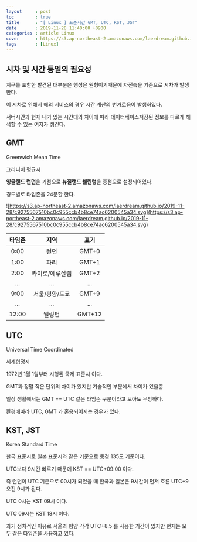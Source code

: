 ```yaml
---
layout     : post
toc        : true
title      : "[ Linux ] 표준시간 GMT, UTC, KST, JST"
date       : 2019-11-28 11:40:00 +0900
categories : article Linux
cover      : https://s3.ap-northeast-2.amazonaws.com/laerdream.github.io/cover/linux.jpg
tags       : [Linux]
---
```


## 시차 및 시간 통일의 필요성
지구를 포함한 발견된 대부분은 행성은 원형이기때문에 자전축을 기준으로 시차가 발생한다.

이 시차로 인해서 해외 서비스의 경우 시간 계산의 번거로움이 발생하였다.

서버시간과 현재 내가 있는 시간대의 차이에 따라 데이터베이스저장된 정보를 다르게 해석할 수 있는 여지가 생긴다.


## GMT

Greenwich Mean Time

그리니치 평균시

**잉글랜드 런던**을 기점으로 **뉴질랜드 웰린텅**을 종점으로 설정되어있다.

경도별로 타임존을 24분할 한다.

![https://s3.ap-northeast-2.amazonaws.com/laerdream.github.io/2019-11-28/c9275567510bc0c955ccb4b8ce74ac6200545a34.svg](https://s3.ap-northeast-2.amazonaws.com/laerdream.github.io/2019-11-28/c9275567510bc0c955ccb4b8ce74ac6200545a34.svg)

| 타임존 | 지역 | 표기 |
|:---:|:---:|:---:|
| 0:00 | 런던 | GMT+0 |
| 1:00 | 파리 | GMT+1 |
| 2:00 | 카이로/예루살렘 | GMT+2 |
| ... | ... | ... |
| 9:00 | 서울/평양/도쿄 | GMT+9 |
| ... | ... | ... |
| 12:00 | 웰링턴 | GMT+12 |


## UTC

Universal Time Coordinated

세계협정시

1972년 1월 1일부터 시행된 국제 표준시 이다.

GMT과 정말 작은 단위의 차이가 있지만 기술적인 부분에서 차이가 있을뿐

일상 생활에서는 GMT == UTC 같은 타임존 구분이라고 보아도 무방하다.

환경에따라 UTC, GMT 가 혼용되어지는 경우가 있다.


## KST, JST

Korea Standard Time

한국 표준시로 일본 표준시와 같은 기준으로 동경 135도 기준이다.

UTC보다 9시간 빠르기 때문에 KST == UTC+09:00 이다.

즉 런던이 UTC 기준으로 00시가 되었을 때 한국과 일본은 9시간이 먼저 흐른 UTC+9 오전 9시가 된다.

UTC 0시는 KST 09시 이다.

UTC 09시는 KST 18시 이다.

과거 정치적인 이유로 서울과 평양 각각 UTC+8.5 를 사용한 기간이 있지만 현재는 모두 같은 타임존을 사용하고 있다.
